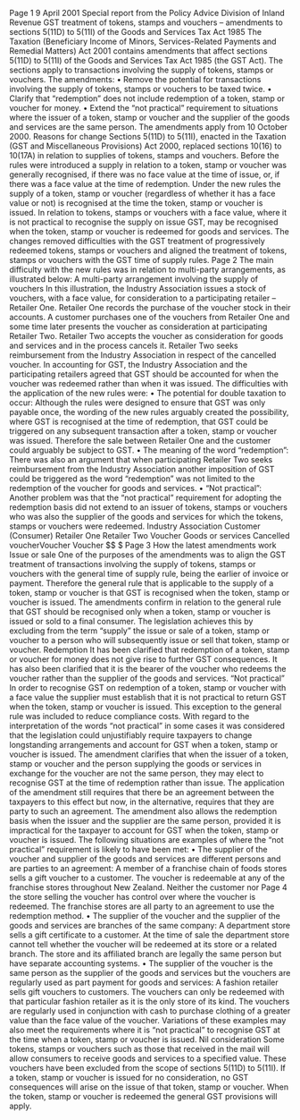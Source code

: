Page 1 9 April 2001 Special report from the Policy Advice Division of Inland Revenue GST treatment of tokens, stamps and vouchers – amendments to sections 5(11D) to 5(11I) of the Goods and Services Tax Act 1985 The Taxation (Beneficiary Income of Minors, Services-Related Payments and Remedial Matters) Act 2001 contains amendments that affect sections 5(11D) to 5(11I) of the Goods and Services Tax Act 1985 (the GST Act). The sections apply to transactions involving the supply of tokens, stamps or vouchers. The amendments: • Remove the potential for transactions involving the supply of tokens, stamps or vouchers to be taxed twice. • Clarify that “redemption” does not include redemption of a token, stamp or voucher for money. • Extend the “not practical” requirement to situations where the issuer of a token, stamp or voucher and the supplier of the goods and services are the same person. The amendments apply from 10 October 2000. Reasons for change Sections 5(11D) to 5(11I), enacted in the Taxation (GST and Miscellaneous Provisions) Act 2000, replaced sections 10(16) to 10(17A) in relation to supplies of tokens, stamps and vouchers. Before the rules were introduced a supply in relation to a token, stamp or voucher was generally recognised, if there was no face value at the time of issue, or, if there was a face value at the time of redemption. Under the new rules the supply of a token, stamp or voucher (regardless of whether it has a face value or not) is recognised at the time the token, stamp or voucher is issued. In relation to tokens, stamps or vouchers with a face value, where it is not practical to recognise the supply on issue GST, may be recognised when the token, stamp or voucher is redeemed for goods and services. The changes removed difficulties with the GST treatment of progressively redeemed tokens, stamps or vouchers and aligned the treatment of tokens, stamps or vouchers with the GST time of supply rules. Page 2 The main difficulty with the new rules was in relation to multi-party arrangements, as illustrated below: A multi-party arrangement involving the supply of vouchers In this illustration, the Industry Association issues a stock of vouchers, with a face value, for consideration to a participating retailer – Retailer One. Retailer One records the purchase of the voucher stock in their accounts. A customer purchases one of the vouchers from Retailer One and some time later presents the voucher as consideration at participating Retailer Two. Retailer Two accepts the voucher as consideration for goods and services and in the process cancels it. Retailer Two seeks reimbursement from the Industry Association in respect of the cancelled voucher. In accounting for GST, the Industry Association and the participating retailers agreed that GST should be accounted for when the voucher was redeemed rather than when it was issued. The difficulties with the application of the new rules were: • The potential for double taxation to occur: Although the rules were designed to ensure that GST was only payable once, the wording of the new rules arguably created the possibility, where GST is recognised at the time of redemption, that GST could be triggered on any subsequent transaction after a token, stamp or voucher was issued. Therefore the sale between Retailer One and the customer could arguably be subject to GST. • The meaning of the word “redemption”: There was also an argument that when participating Retailer Two seeks reimbursement from the Industry Association another imposition of GST could be triggered as the word “redemption” was not limited to the redemption of the voucher for goods and services. • “Not practical”: Another problem was that the “not practical” requirement for adopting the redemption basis did not extend to an issuer of tokens, stamps or vouchers who was also the supplier of the goods and services for which the tokens, stamps or vouchers were redeemed. Industry Association Customer (Consumer) Retailer One Retailer Two Voucher Goods or services Cancelled voucherVoucher Voucher $$ $ Page 3 How the latest amendments work Issue or sale One of the purposes of the amendments was to align the GST treatment of transactions involving the supply of tokens, stamps or vouchers with the general time of supply rule, being the earlier of invoice or payment. Therefore the general rule that is applicable to the supply of a token, stamp or voucher is that GST is recognised when the token, stamp or voucher is issued. The amendments confirm in relation to the general rule that GST should be recognised only when a token, stamp or voucher is issued or sold to a final consumer. The legislation achieves this by excluding from the term “supply” the issue or sale of a token, stamp or voucher to a person who will subsequently issue or sell that token, stamp or voucher. Redemption It has been clarified that redemption of a token, stamp or voucher for money does not give rise to further GST consequences. It has also been clarified that it is the bearer of the voucher who redeems the voucher rather than the supplier of the goods and services. “Not practical” In order to recognise GST on redemption of a token, stamp or voucher with a face value the supplier must establish that it is not practical to return GST when the token, stamp or voucher is issued. This exception to the general rule was included to reduce compliance costs. With regard to the interpretation of the words “not practical” in some cases it was considered that the legislation could unjustifiably require taxpayers to change longstanding arrangements and account for GST when a token, stamp or voucher is issued. The amendment clarifies that when the issuer of a token, stamp or voucher and the person supplying the goods or services in exchange for the voucher are not the same person, they may elect to recognise GST at the time of redemption rather than issue. The application of the amendment still requires that there be an agreement between the taxpayers to this effect but now, in the alternative, requires that they are party to such an agreement. The amendment also allows the redemption basis when the issuer and the supplier are the same person, provided it is impractical for the taxpayer to account for GST when the token, stamp or voucher is issued. The following situations are examples of where the “not practical” requirement is likely to have been met: • The supplier of the voucher and supplier of the goods and services are different persons and are parties to an agreement: A member of a franchise chain of foods stores sells a gift voucher to a customer. The voucher is redeemable at any of the franchise stores throughout New Zealand. Neither the customer nor Page 4 the store selling the voucher has control over where the voucher is redeemed. The franchise stores are all party to an agreement to use the redemption method. • The supplier of the voucher and the supplier of the goods and services are branches of the same company: A department store sells a gift certificate to a customer. At the time of sale the department store cannot tell whether the voucher will be redeemed at its store or a related branch. The store and its affiliated branch are legally the same person but have separate accounting systems. • The supplier of the voucher is the same person as the supplier of the goods and services but the vouchers are regularly used as part payment for goods and services: A fashion retailer sells gift vouchers to customers. The vouchers can only be redeemed with that particular fashion retailer as it is the only store of its kind. The vouchers are regularly used in conjunction with cash to purchase clothing of a greater value than the face value of the voucher. Variations of these examples may also meet the requirements where it is “not practical” to recognise GST at the time when a token, stamp or voucher is issued. Nil consideration Some tokens, stamps or vouchers such as those that received in the mail will allow consumers to receive goods and services to a specified value. These vouchers have been excluded from the scope of sections 5(11D) to 5(11I). If a token, stamp or voucher is issued for no consideration, no GST consequences will arise on the issue of that token, stamp or voucher. When the token, stamp or voucher is redeemed the general GST provisions will apply.
